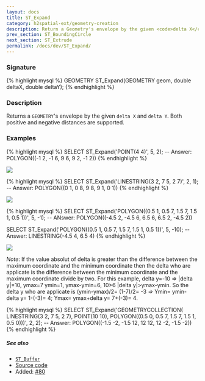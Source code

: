 ```yaml
---
layout: docs
title: ST_Expand
category: h2spatial-ext/geometry-creation
description: Return a Geometry's envelope by the given <code>delta X</code> and <code>delta Y</code>
prev_section: ST_BoundingCircle
next_section: ST_Extrude
permalink: /docs/dev/ST_Expand/
---
```


### Signature

{% highlight mysql %}
GEOMETRY ST_Expand(GEOMETRY geom, double deltaX, double deltaY);
{% endhighlight %}

### Description
Returns a `GEOMETRY`'s envelope by the given `delta X` and `delta Y`.
 Both positive and negative distances are supported.

### Examples

{% highlight mysql %}
SELECT ST_Expand('POINT(4 4)', 5, 2);
-- Answer: POLYGON((-1 2, -1 6, 9 6, 9 2, -1 2))
{% endhighlight %}

<img class="displayed" src="../ST_Expand_1.png"/>

{% highlight mysql %}
SELECT ST_Expand('LINESTRING(3 2, 7 5, 2 7)', 2, 1);
-- Answer: POLYGON((0 1, 0 8, 9 8, 9 1, 0 1))
{% endhighlight %}

<img class="displayed" src="../ST_Expand_2.png"/>

{% highlight mysql %}
SELECT ST_Expand('POLYGON((0.5 1, 0.5 7, 1.5 7, 1.5 1, 0.5 1))',
                 5, -1);
-- ANswer: POLYGON((-4.5 2, -4.5 6, 6.5 6, 6.5 2, -4.5 2))

SELECT ST_Expand('POLYGON((0.5 1, 0.5 7, 1.5 7, 1.5 1, 0.5 1))',
                 5, -10);
-- Answer: LINESTRING(-4.5 4, 6.5 4)
{% endhighlight %}

<img class="displayed" src="../ST_Expand_3.png"/>

*Note*: If the value absolut of delta is greater than the difference
between the maximum coordinate and the minimum coordinate then the 
delta who are applicate is the difference between the
minimum coordinate and the maximum coordinate divide by two.
For this example, delta y=-10 => |delta y|=10, ymax=7 ymin=1, ymax-ymin=6, 10>6
|delta y|>ymax-ymin. So the delta y who are applicate is
(ymin-ymax)/2= (1-7)/2= -3 =>
Ymin= ymin-delta y= 1-(-3)= 4; Ymax= ymax+delta y= 7+(-3)= 4.

{% highlight mysql %}
SELECT ST_Expand('GEOMETRYCOLLECTION(
                   LINESTRING(3 2, 7 5, 2 7), 
                   POINT(10 10),
                   POLYGON((0.5 0, 0.5 7, 1.5 7, 1.5 1, 0.5 0)))',
                 2, 2);
-- Answer: POLYGON((-1.5 -2, -1.5 12, 12 12, 12 -2, -1.5 -2))
{% endhighlight %}

##### See also

* [`ST_Buffer`](../ST_Buffer)
* <a href="https://github.com/irstv/H2GIS/blob/master/h2spatial-ext/src/main/java/org/h2gis/h2spatialext/function/spatial/create/ST_Expand.java" target="_blank">Source code</a>
* Added: <a href="https://github.com/irstv/H2GIS/pull/80" target="_blank">#80</a>
